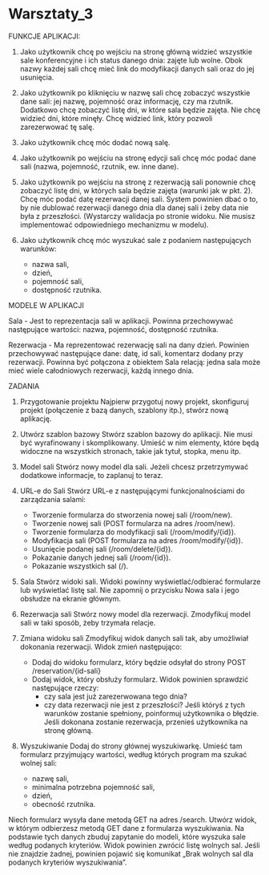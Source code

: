 # Warsztaty_3


FUNKCJE APLIKACJI:

1. Jako użytkownik chcę po wejściu na stronę główną widzieć wszystkie sale konferencyjne i ich status danego dnia: zajęte lub wolne. Obok nazwy każdej sali chcę mieć link do modyfikacji danych sali oraz do jej usunięcia.

2. Jako użytkownik po kliknięciu w nazwę sali chcę zobaczyć wszystkie dane sali: jej nazwę, pojemność oraz informację, czy ma rzutnik. Dodatkowo chcę zobaczyć listę dni, w które sala będzie zajęta. Nie chcę widzieć dni, które minęły. Chcę widzieć link, który pozwoli zarezerwować tę salę.

3. Jako użytkownik chcę móc dodać nową salę.

4. Jako użytkownik po wejściu na stronę edycji sali chcę móc podać dane sali (nazwa, pojemność, rzutnik, ew. inne dane).

5. Jako użytkownik po wejściu na stronę z rezerwacją sali ponownie chcę zobaczyć listę dni, w których sala będzie zajęta (warunki jak w pkt. 2). Chcę móc podać datę rezerwacji danej sali. System powinien dbać o to, by nie dublować rezerwacji danego dnia dla danej sali i żeby data nie była z przeszłości. (Wystarczy walidacja po stronie widoku. Nie musisz implementować odpowiedniego mechanizmu w modelu).

6. Jako użytkownik chcę móc wyszukać sale z podaniem następujących warunków:
    - nazwa sali,
    - dzień,
    - pojemność sali,
    - dostępność rzutnika.


MODELE W APLIKACJI

Sala - Jest to reprezentacja sali w aplikacji. Powinna przechowywać następujące wartości: nazwa, pojemność, dostępność rzutnika.

Rezerwacja - Ma reprezentować rezerwację sali na dany dzień. Powinien przechowywać następujące dane: datę, id sali, komentarz dodany przy rezerwacji. Powinna być połączona z obiektem Sala relacją: jedna sala może mieć wiele całodniowych rezerwacji, każdą innego dnia.


ZADANIA


1. Przygotowanie projektu
Najpierw przygotuj nowy projekt, skonfiguruj projekt (połączenie z bazą danych, szablony itp.), stwórz nową aplikację.

2. Utwórz szablon bazowy
Stwórz szablon bazowy do aplikacji. Nie musi być wyrafinowany i skomplikowany. Umieść w nim elementy, które będą widoczne na wszystkich stronach, takie jak tytuł, stopka, menu itp.

3. Model sali
Stwórz nowy model dla sali. Jeżeli chcesz przetrzymywać dodatkowe informacje, to zaplanuj to teraz.

4. URL-e do Sali
Stwórz URL-e z następującymi funkcjonalnościami do zarządzania salami:
    - Tworzenie formularza do stworzenia nowej sali (/room/new).
    - Tworzenie nowej sali (POST formularza na adres /room/new).
    - Tworzenie formularza do modyfikacji sali (/room/modify/{id}).
    - Modyfikacja sali (POST formularza na adres /room/modify/{id}).
    - Usunięcie podanej sali (/room/delete/{id}).
    - Pokazanie danych jednej sali (/room/{id}).
    - Pokazanie wszystkich sal (/).
    
5. Sala
Stwórz widoki sali. Widoki powinny wyświetlać/odbierać formularze lub wyświetlać listę sal. Nie zapomnij o przycisku Nowa sala i jego obsłudze na ekranie głównym.

6. Rezerwacja sali
Stwórz nowy model dla rezerwacji. Zmodyfikuj model sali w taki sposób, żeby trzymała relacje.

7. Zmiana widoku sali
Zmodyfikuj widok danych sali tak, aby umożliwiał dokonania rezerwacji.
Widok zmień następująco:
    - Dodaj do widoku formularz, który będzie odsyłał do strony POST /reservation/{id-sali}
    - Dodaj widok, który obsłuży formularz. Widok powinien sprawdzić następujące rzeczy:
        - czy sala jest już zarezerwowana tego dnia?
        - czy data rezerwacji nie jest z przeszłości?
Jeśli któryś z tych warunków zostanie spełniony, poinformuj użytkownika o błędzie. Jeśli dokonana zostanie rezerwacja, przenieś użytkownika na stronę główną.

8. Wyszukiwanie
Dodaj do strony głównej wyszukiwarkę. Umieść tam formularz przyjmujący wartości, według których program ma szukać wolnej sali:
    - nazwę sali,
    - minimalna potrzebna pojemność sali,
    - dzień,
    - obecność rzutnika.

Niech formularz wysyła dane metodą GET na adres /search.
Utwórz widok, w którym odbierzesz metodą GET dane z formularza wyszukiwania. Na podstawie tych danych zbuduj zapytanie do modeli, które wyszuka sale według podanych kryteriów.
Widok powinien zwrócić listę wolnych sal. Jeśli nie znajdzie żadnej, powinien pojawić się komunikat „Brak wolnych sal dla podanych kryteriów wyszukiwania”.


